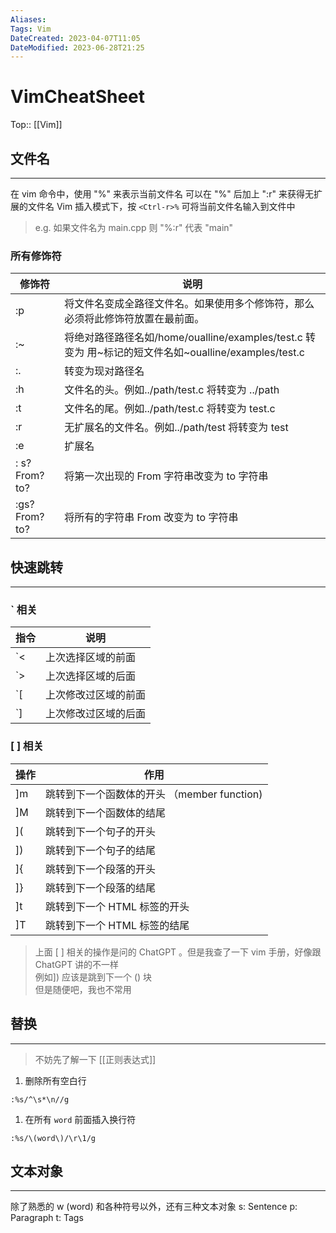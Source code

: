 ```yaml
---
Aliases: 
Tags: Vim
DateCreated: 2023-04-07T11:05
DateModified: 2023-06-28T21:25
---
```

# VimCheatSheet
Top:: [[Vim]]

## 文件名
---
在 vim 命令中，使用 "%" 来表示当前文件名
可以在 "%" 后加上 ":r" 来获得无扩展的文件名
Vim 插入模式下，按 `<Ctrl-r>%` 可将当前文件名输入到文件中

> e.g. 如果文件名为 main.cpp 则 "%:r" 代表 "main"

### 所有修饰符

| 修饰符       | 说明                                                                                                 |
| ------------ | ---------------------------------------------------------------------------------------------------- |
| :p           | 将文件名变成全路径文件名。如果使用多个修饰符，那么必须将此修饰符放置在最前面。                       |
| :~           | 将绝对路径路径名如/home/oualline/examples/test.c 转变为 用~标记的短文件名如~oualline/examples/test.c |
| :.           | 转变为现对路径名                                                                                     |
| :h           | 文件名的头。例如../path/test.c 将转变为 ../path                                                      |
| :t           | 文件名的尾。例如../path/test.c 将转变为 test.c                                                       |
| :r           | 无扩展名的文件名。例如../path/test 将转变为 test                                                     |
| :e           | 扩展名                                                                                               |
| : s?From?to? | 将第一次出现的 From 字符串改变为 to 字符串                                                           |
| :gs?From?to? | 将所有的字符串 From 改变为 to 字符串                                                                 |

## 快速跳转 
---
### \` 相关

| 指令 | 说明                |
| ---- | ------------------ |
| \`<  | 上次选择区域的前面 |
| \`>  | 上次选择区域的后面 |
| \`\[  | 上次修改过区域的前面 |
| \`\]  | 上次修改过区域的后面 |

### \[ \] 相关

| 操作 | 作用                                        |
| ---- | ------------------------------------------- |
| ]m   | 跳转到下一个函数体的开头 （member function) |
| ]M   | 跳转到下一个函数体的结尾                    |
| ](   | 跳转到下一个句子的开头                      |
| ])   | 跳转到下一个句子的结尾                      |
| ]{   | 跳转到下一个段落的开头                      |
| ]}   | 跳转到下一个段落的结尾                      |
| ]t   | 跳转到下一个 HTML 标签的开头                  |
| ]T   | 跳转到下一个 HTML 标签的结尾                                            |

> 上面 \[ \] 相关的操作是问的 ChatGPT 。但是我查了一下 vim 手册，好像跟 ChatGPT 讲的不一样  
> 例如]) 应该是跳到下一个 () 块  
> 但是随便吧，我也不常用

## 替换
---

> 不妨先了解一下 [[正则表达式]]

1. 删除所有空白行

```vim
:%s/^\s*\n//g
```

1. 在所有 `word` 前面插入换行符

```vim
:%s/\(word\)/\r\1/g
```

## 文本对象
---
除了熟悉的 w (word) 和各种符号以外，还有三种文本对象
s: Sentence
p: Paragraph
t: Tags
